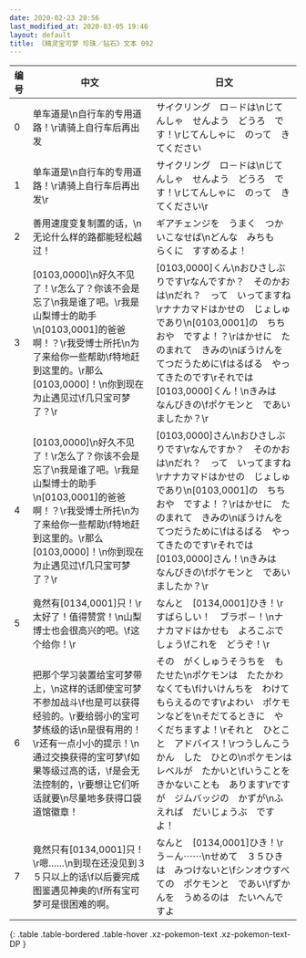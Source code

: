 ```yaml
---
date: 2020-02-23 20:56
last_modified_at: 2020-03-05 19:46
layout: default
title: 《精灵宝可梦 珍珠／钻石》文本 092
---
```

| 编号 | 中文 | 日文 |
| ---- | ---- | ---- |
| 0 | 单车道是\n自行车的专用道路！\r请骑上自行车后再出发 | サイクリング　ロ－ドは\nじてんしゃ　せんよう　どうろ　です！\rじてんしゃに　のって　きてください |
| 1 | 单车道是\n自行车的专用道路！\r请骑上自行车后再出发\r | サイクリング　ロ－ドは\nじてんしゃ　せんよう　どうろ　です！\rじてんしゃに　のって　きてください\r |
| 2 | 善用速度变复制置的话，\n无论什么样的路都能轻松越过！ | ギアチェンジを　うまく　つかいこなせば\nどんな　みちも　らくに　すすめるよ！ |
| 3 | [0103,0000]\n好久不见了！\r怎么了？你该不会是忘了\n我是谁了吧。\r我是山梨博士的助手\n[0103,0001]的爸爸啊！？\r我受博士所托\n为了来给你一些帮助\f特地赶到这里的。\r那么[0103,0000]！\n你到现在为止遇见过\f几只宝可梦了？\r | [0103,0000]くん\nおひさしぶりです\rなんですか？　そのかおは\nだれ？　って　いってますね\rナナカマドはかせの　じょしゅであり\n[0103,0001]の　ちちおや　ですよ！？\rはかせに　たのまれて　きみの\nぼうけんを　てつだうために\fはるばる　やってきたのです\rそれでは　[0103,0000]くん！\nきみは　なんびきの\fポケモンと　であいましたか？\r |
| 4 | [0103,0000]\n好久不见了！\r怎么了？你该不会是忘了\n我是谁了吧。\r我是山梨博士的助手\n[0103,0001]的爸爸啊！？\r我受博士所托\n为了来给你一些帮助\f特地赶到这里的。\r那么[0103,0000]！\n你到现在为止遇见过\f几只宝可梦了？\r | [0103,0000]さん\nおひさしぶりです\rなんですか？　そのかおは\nだれ？　って　いってますね\rナナカマドはかせの　じょしゅであり\n[0103,0001]の　ちちおや　ですよ！？\rはかせに　たのまれて　きみの\nぼうけんを　てつだうために\fはるばる　やってきたのです\rそれでは　[0103,0000]さん！\nきみは　なんびきの\fポケモンと　であいましたか？\r |
| 5 | 竟然有[0134,0001]只！\r太好了！值得赞赏！\n山梨博士也会很高兴的吧。\f这个给你！\r | なんと　[0134,0001]ひき！\rすばらしい！　ブラボ－！\nナナカマドはかせも　よろこぶでしょう\fこれを　どうぞ！\r |
| 6 | 把那个学习装置给宝可梦带上，\n这样的话即使宝可梦不参加战斗\f也是可以获得经验的。\r要给弱小的宝可梦练级的话\n是很有用的！\r还有一点小小的提示！\n通过交换获得的宝可梦\f如果等级过高的话，\f是会无法控制的，\r要想让它们听话就要\n尽量地多获得口袋道馆徽章！ | その　がくしゅうそうちを　もたせた\nポケモンは　たたかわなくても\fけいけんちを　わけてもらえるのです\rよわい　ポケモンなどを\nそだてるときに　やくだちますよ！\rそれと　ひとこと　アドバイス！\rつうしんこうかん　した　ひとの\nポケモンは　レベルが　たかいと\fいうことを　きかないことも　あります\rですが　ジムバッジの　かずが\nふえれば　だいじょうぶ　ですよ！ |
| 7 | 竟然只有[0134,0001]只！\r嗯……\n到现在还没见到３５只以上的话\f以后要完成图鉴遇见神奥的\f所有宝可梦可是很困难的啊。 | なんと　[0134,0001]ひき！\rう－ん⋯⋯\nせめて　３５ひきは　みつけないと\fシンオウすべての　ポケモンと　であい\fずかんを　うめるのは　たいへんですよ |
{: .table .table-bordered .table-hover .xz-pokemon-text .xz-pokemon-text-DP }